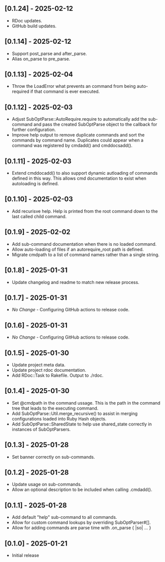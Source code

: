 ## [0.1.24] - 2025-02-12

- RDoc updates.
- GitHub build updates.

## [0.1.14] - 2025-02-12

- Support post_parse and after_parse.
- Alias on_parse to pre_parse.

## [0.1.13] - 2025-02-04

- Throw the LoadError what prevents an command from being auto-required
  if that command is ever executed.

## [0.1.12] - 2025-02-03

- Adjust SubOptParse::AutoRequire.require to automatically add the sub-command
  and pass the created SubOptParse object to the callback for further 
  configuration.
- Improve help output to remove duplicate commands and sort the commands by
  command name. Duplicates could appear when a command was registered by
  cmdadd() and cmddocsadd().

## [0.1.11] - 2025-02-03

- Extend cmddocadd() to also support dynamic autloading of commands
  defined in this way. This allows cmd documentation to exist when
  autoloading is defined.

## [0.1.10] - 2025-02-03

- Add recurisve help. Help is printed from the root command down to the 
  last called child command.

## [0.1.9] - 2025-02-02

- Add sub-command documentation when there is no loaded command.
- Allow auto-loading of files if an autorequire_root path is defined.
- Migrate cmdpath to a list of command names rather than a single string.

## [0.1.8] - 2025-01-31

- Update changelog and readme to match new release process.

## [0.1.7] - 2025-01-31

- *No Change* - Configuring GitHub actions to release code.

## [0.1.6] - 2025-01-31

- *No Change* - Configuring GitHub actions to release code.

## [0.1.5] - 2025-01-30

- Update project meta data.
- Update project rdoc documentation.
- Add RDoc::Task to Rakefile. Output to ./rdoc.

## [0.1.4] - 2025-01-30

- Set @cmdpath in the command ussage. This is the path in the command tree
  that leads to the executing command.
- Add SubOptParse::Util.merge_recursive() to assist in merging
  configurations loaded into Ruby Hash objects.
- Add SubOptParse::SharedState to help use shared_state correctly
  in instances of SubOptParsers.

## [0.1.3] - 2025-01-28

- Set banner correctly on sub-commands.

## [0.1.2] - 2025-01-28

- Update usage on sub-commands.
- Allow an optional description to be included when calling .cmdadd().

## [0.1.1] - 2025-01-28

- Add default "help" sub-command to all commands.
- Allow for custom command lookups by overriding SubOptParser#[].
- Allow for adding commands are parse time with .on_parse { |so| ... }

## [0.1.0] - 2025-01-21

- Initial release
